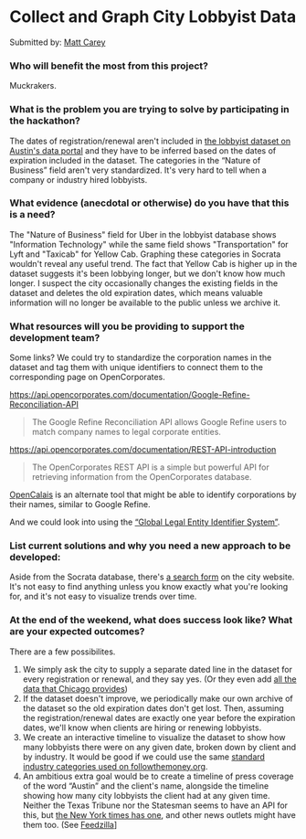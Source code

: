 # Collect and Graph City Lobbyist Data

Submitted by: [Matt Carey](https://github.com/mscarey)


### Who will benefit the most from this project?

Muckrakers.


### What is the problem you are trying to solve by participating in the hackathon?

The dates of registration/renewal aren't included in [the lobbyist dataset on Austin's data portal](https://data.austintexas.gov/dataset/Lobbyists/bqav-9x6a) and they have to be inferred based on the dates of expiration included in the dataset. The categories in the “Nature of Business” field aren't very standardized. It's very hard to tell when a company or industry hired lobbyists.


### What evidence (anecdotal or otherwise) do you have that this is a need?

The "Nature of Business" field for Uber in the lobbyist database shows "Information Technology" while the same field shows "Transportation" for Lyft and "Taxicab" for Yellow Cab. Graphing these categories in Socrata wouldn't reveal any useful trend. The fact that Yellow Cab is higher up in the dataset suggests it's been lobbying longer, but we don't know how much longer. I suspect the city occasionally changes the existing fields in the dataset and deletes the old expiration dates, which means valuable information will no longer be available to the public unless we archive it.


### What resources will you be providing to support the development team?

Some links? We could try to standardize the corporation names in the dataset and tag them with unique identifiers to connect them to the corresponding page on OpenCorporates.

https://api.opencorporates.com/documentation/Google-Refine-Reconciliation-API

> The Google Refine Reconciliation API allows Google Refine users to match company names to legal corporate entities. 

https://api.opencorporates.com/documentation/REST-API-introduction

> The OpenCorporates REST API is a simple but powerful API for retrieving information from the OpenCorporates database.  

[OpenCalais](http://www.opencalais.com/about) is an alternate tool that might be able to identify corporations by their names, similar to Google Refine.

And we could look into using the [“Global Legal Entity Identifier System”](http://openleis.com/info/about_the_LEI_system). 


### List current solutions and why you need a new approach to be developed:

Aside from the Socrata database, there's [a search form](http://www.austintexas.gov/cityclerk/lobbyist/index.cfm) on the city website. It's not easy to find anything unless you know exactly what you're looking for, and it's not easy to visualize trends over time.


### At the end of the weekend, what does success look like? What are your expected outcomes?

There are a few possibilites.

1. We simply ask the city to supply a separate dated line in the dataset for every registration or renewal, and they say yes. (Or they even add [all the data that Chicago provides](https://data.cityofchicago.org/Ethics/Lobbyist-Data-Lobbyist-Registry-2012-to-present/ypez-j3yg))
2. If the dataset doesn't improve, we periodically make our own archive of the dataset so the old expiration dates don't get lost. Then, assuming the registration/renewal dates are exactly one year before the expiration dates, we'll know when clients are hiring or renewing lobbyists.
3. We create an interactive timeline to visualize the dataset to show how many lobbyists there were on any given date, broken down by client and by industry. It would be good if we could use the same [standard industry categories used on followthemoney.org](http://www.followthemoney.org/database/IndustryTotals.phtml).
4. An ambitious extra goal would be to create a timeline of press coverage of the word “Austin” and the client's name, alongside the timeline showing how many city lobbyists the client had at any given time. Neither the Texas Tribune nor the Statesman seems to have an API for this, but [the New York times has one](http://developer.nytimes.com/docs/read/article_search_api_v2), and other news outlets might have them too. (See [Feedzilla](https://code.google.com/p/feedzilla-api/wiki/RestApi)]




